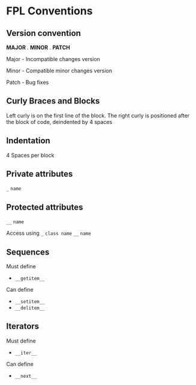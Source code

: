 # FPL Conventions

## Version convention
**MAJOR** . **MINOR** . **PATCH**

Major - Incompatible changes version

Minor - Compatible minor changes version

Patch - Bug fixes

## Curly Braces and Blocks
Left curly is on the first line of the block. The right curly is positioned after the block of code, deindented by 4 spaces

## Indentation
4 Spaces per block

## Private attributes
```_``` ```name```

## Protected attributes
```__``` ```name```

Access using ```_``` ```class name``` ```__``` ```name```

## Sequences
Must define
- ```__getitem__```

Can define
- ```__setitem__```
- ```__delitem__```

## Iterators
Must define
- ```__iter__```

Can define
- ```__next__```